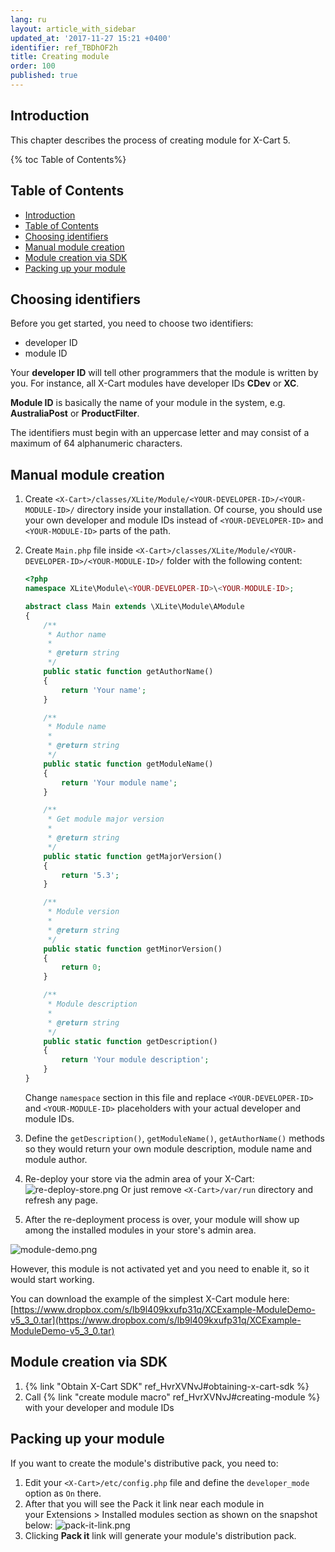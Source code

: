 ```yaml
---
lang: ru
layout: article_with_sidebar
updated_at: '2017-11-27 15:21 +0400'
identifier: ref_TBDhOF2h
title: Creating module
order: 100
published: true
---
```

## Introduction

This chapter describes the process of creating module for X-Cart 5.

{% toc Table of Contents%}

## Table of Contents

*   [Introduction](#introduction)
*   [Table of Contents](#table-of-contents)
*   [Choosing identifiers](#choosing-identifiers)
*   [Manual module creation](#manual-module-creation)
*   [Module creation via SDK](#module-creation-via-sdk)
*   [Packing up your module](#packing-up-your-module)

## Choosing identifiers

Before you get started, you need to choose two identifiers:

*   developer ID 
*   module ID

Your **developer ID** will tell other programmers that the module is written by you. For instance, all X-Cart modules have developer IDs **CDev** or **XC**.

**Module ID** is basically the name of your module in the system, e.g. **AustraliaPost** or **ProductFilter**.

The identifiers must begin with an uppercase letter and may consist of a maximum of 64 alphanumeric characters.

## Manual module creation

1.  Create `<X-Cart>/classes/XLite/Module/<YOUR-DEVELOPER-ID>/<YOUR-MODULE-ID>/` directory inside your installation. Of course, you should use your own developer and module IDs instead of `<YOUR-DEVELOPER-ID>` and `<YOUR-MODULE-ID>` parts of the path.
2.  Create `Main.php` file inside `<X-Cart>/classes/XLite/Module/<YOUR-DEVELOPER-ID>/<YOUR-MODULE-ID>/` folder with the following content: 

    ```php
    <?php
    namespace XLite\Module\<YOUR-DEVELOPER-ID>\<YOUR-MODULE-ID>;

    abstract class Main extends \XLite\Module\AModule
    {
        /**
         * Author name
         *
         * @return string
         */
        public static function getAuthorName()
        {
            return 'Your name';
        }

        /**
         * Module name
         *
         * @return string
         */
        public static function getModuleName()
        {
            return 'Your module name';
        }

        /**
         * Get module major version
         *
         * @return string
         */
        public static function getMajorVersion()
        {
            return '5.3';
        }

        /**
         * Module version
         *
         * @return string
         */
        public static function getMinorVersion()
        {
            return 0;
        }

        /**
         * Module description
         *
         * @return string
         */
        public static function getDescription()
        {
            return 'Your module description';
        }
    }
    ```

    Change `namespace` section in this file and replace `<YOUR-DEVELOPER-ID>` and `<YOUR-MODULE-ID>` placeholders with your actual developer and module IDs.
3.  Define the `getDescription()`, `getModuleName()`, `getAuthorName()` methods so they would return your own module description, module name and module author.
4.  Re-deploy your store via the admin area of your X-Cart:
![re-deploy-store.png]({{site.baseurl}}/attachments/ref_TBDhOF2h/re-deploy-store.png)
Or just remove `<X-Cart>/var/run` directory and refresh any page.
5.  After the re-deployment process is over, your module will show up among the installed modules in your store's admin area.

![module-demo.png]({{site.baseurl}}/attachments/ref_TBDhOF2h/module-demo.png)


However, this module is not activated yet and you need to enable it, so it would start working.

You can download the example of the simplest X-Cart module here:
[https://www.dropbox.com/s/lb9l409kxufp31q/XCExample-ModuleDemo-v5_3_0.tar](https://www.dropbox.com/s/lb9l409kxufp31q/XCExample-ModuleDemo-v5_3_0.tar)

## Module creation via SDK

1.  {% link "Obtain X-Cart SDK" ref_HvrXVNvJ#obtaining-x-cart-sdk %}
2.  Call {% link "create module macro" ref_HvrXVNvJ#creating-module %} with your developer and module IDs

## Packing up your module

If you want to create the module's distributive pack, you need to:
1.  Edit your `<X-Cart>/etc/config.php` file and define the `developer_mode` option as `On` there.
2.  After that you will see the Pack it link near each module in your Extensions > Installed modules section as shown on the snapshot below:
    ![pack-it-link.png]({{site.baseurl}}/attachments/ref_TBDhOF2h/pack-it-link.png)
3.  Clicking **Pack it** link will generate your module's distribution pack.
